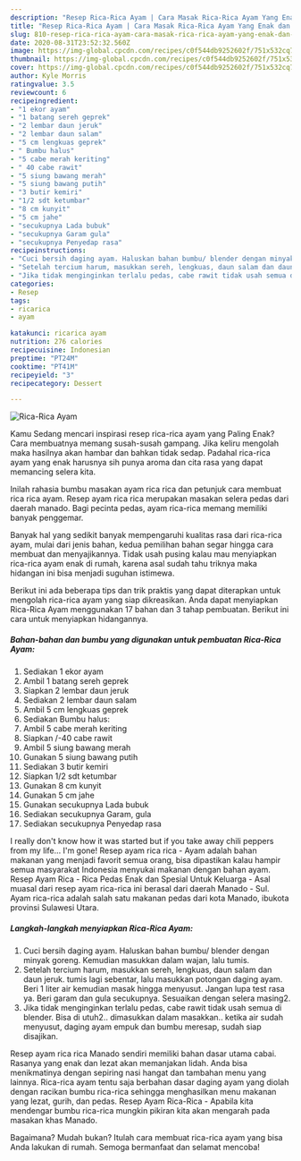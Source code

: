 ```yaml
---
description: "Resep Rica-Rica Ayam | Cara Masak Rica-Rica Ayam Yang Enak dan Simpel"
title: "Resep Rica-Rica Ayam | Cara Masak Rica-Rica Ayam Yang Enak dan Simpel"
slug: 810-resep-rica-rica-ayam-cara-masak-rica-rica-ayam-yang-enak-dan-simpel
date: 2020-08-31T23:52:32.560Z
image: https://img-global.cpcdn.com/recipes/c0f544db9252602f/751x532cq70/rica-rica-ayam-foto-resep-utama.jpg
thumbnail: https://img-global.cpcdn.com/recipes/c0f544db9252602f/751x532cq70/rica-rica-ayam-foto-resep-utama.jpg
cover: https://img-global.cpcdn.com/recipes/c0f544db9252602f/751x532cq70/rica-rica-ayam-foto-resep-utama.jpg
author: Kyle Morris
ratingvalue: 3.5
reviewcount: 6
recipeingredient:
- "1 ekor ayam"
- "1 batang sereh geprek"
- "2 lembar daun jeruk"
- "2 lembar daun salam"
- "5 cm lengkuas geprek"
- " Bumbu halus"
- "5 cabe merah keriting"
- " 40 cabe rawit"
- "5 siung bawang merah"
- "5 siung bawang putih"
- "3 butir kemiri"
- "1/2 sdt ketumbar"
- "8 cm kunyit"
- "5 cm jahe"
- "secukupnya Lada bubuk"
- "secukupnya Garam gula"
- "secukupnya Penyedap rasa"
recipeinstructions:
- "Cuci bersih daging ayam. Haluskan bahan bumbu/ blender dengan minyak goreng. Kemudian masukkan dalam wajan, lalu tumis."
- "Setelah tercium harum, masukkan sereh, lengkuas, daun salam dan daun jeruk. tumis lagi sebentar, lalu masukkan potongan daging ayam. Beri 1 liter air kemudian masak hingga menyusut. Jangan lupa test rasa ya. Beri garam dan gula secukupnya. Sesuaikan dengan selera masing2."
- "Jika tidak menginginkan terlalu pedas, cabe rawit tidak usah semua di blender. Bisa di utuh2.. dimasukkan dalam masakkan.. ketika air sudah menyusut, daging ayam empuk dan bumbu meresap, sudah siap disajikan."
categories:
- Resep
tags:
- ricarica
- ayam

katakunci: ricarica ayam 
nutrition: 276 calories
recipecuisine: Indonesian
preptime: "PT24M"
cooktime: "PT41M"
recipeyield: "3"
recipecategory: Dessert

---
```



![Rica-Rica Ayam](https://img-global.cpcdn.com/recipes/c0f544db9252602f/751x532cq70/rica-rica-ayam-foto-resep-utama.jpg)

Kamu Sedang mencari inspirasi resep rica-rica ayam yang Paling Enak? Cara membuatnya memang susah-susah gampang. Jika keliru mengolah maka hasilnya akan hambar dan bahkan tidak sedap. Padahal rica-rica ayam yang enak harusnya sih punya aroma dan cita rasa yang dapat memancing selera kita.

Inilah rahasia bumbu masakan ayam rica rica dan petunjuk cara membuat rica rica ayam. Resep ayam rica rica merupakan masakan selera pedas dari daerah manado. Bagi pecinta pedas, ayam rica-rica memang memiliki banyak penggemar.

Banyak hal yang sedikit banyak mempengaruhi kualitas rasa dari rica-rica ayam, mulai dari jenis bahan, kedua pemilihan bahan segar hingga cara membuat dan menyajikannya. Tidak usah pusing kalau mau menyiapkan rica-rica ayam enak di rumah, karena asal sudah tahu triknya maka hidangan ini bisa menjadi suguhan istimewa.


Berikut ini ada beberapa tips dan trik praktis yang dapat diterapkan untuk mengolah rica-rica ayam yang siap dikreasikan. Anda dapat menyiapkan Rica-Rica Ayam menggunakan 17 bahan dan 3 tahap pembuatan. Berikut ini cara untuk menyiapkan hidangannya.

<!--inarticleads1-->

##### Bahan-bahan dan bumbu yang digunakan untuk pembuatan Rica-Rica Ayam:

1. Sediakan 1 ekor ayam
1. Ambil 1 batang sereh geprek
1. Siapkan 2 lembar daun jeruk
1. Sediakan 2 lembar daun salam
1. Ambil 5 cm lengkuas geprek
1. Sediakan  Bumbu halus:
1. Ambil 5 cabe merah keriting
1. Siapkan  /-40 cabe rawit
1. Ambil 5 siung bawang merah
1. Gunakan 5 siung bawang putih
1. Sediakan 3 butir kemiri
1. Siapkan 1/2 sdt ketumbar
1. Gunakan 8 cm kunyit
1. Gunakan 5 cm jahe
1. Gunakan secukupnya Lada bubuk
1. Sediakan secukupnya Garam, gula
1. Sediakan secukupnya Penyedap rasa


I really don&#39;t know how it was started but if you take away chili peppers from my life… I&#39;m gone! Resep ayam rica rica - Ayam adalah bahan makanan yang menjadi favorit semua orang, bisa dipastikan kalau hampir semua masyarakat Indonesia menyukai makanan dengan bahan ayam. Resep Ayam Rica - Rica Pedas Enak dan Spesial Untuk Keluarga - Asal muasal dari resep ayam rica-rica ini berasal dari daerah Manado - Sul. Ayam rica-rica adalah salah satu makanan pedas dari kota Manado, ibukota provinsi Sulawesi Utara. 

<!--inarticleads2-->

##### Langkah-langkah menyiapkan Rica-Rica Ayam:

1. Cuci bersih daging ayam. Haluskan bahan bumbu/ blender dengan minyak goreng. Kemudian masukkan dalam wajan, lalu tumis.
1. Setelah tercium harum, masukkan sereh, lengkuas, daun salam dan daun jeruk. tumis lagi sebentar, lalu masukkan potongan daging ayam. Beri 1 liter air kemudian masak hingga menyusut. Jangan lupa test rasa ya. Beri garam dan gula secukupnya. Sesuaikan dengan selera masing2.
1. Jika tidak menginginkan terlalu pedas, cabe rawit tidak usah semua di blender. Bisa di utuh2.. dimasukkan dalam masakkan.. ketika air sudah menyusut, daging ayam empuk dan bumbu meresap, sudah siap disajikan.


Resep ayam rica rica Manado sendiri memiliki bahan dasar utama cabai. Rasanya yang enak dan lezat akan memanjakan lidah. Anda bisa menikmatinya dengan sepiring nasi hangat dan tambahan menu yang lainnya. Rica-rica ayam tentu saja berbahan dasar daging ayam yang diolah dengan racikan bumbu rica-rica sehingga menghasilkan menu makanan yang lezat, gurih, dan pedas. Resep Ayam Rica-Rica - Apabila kita mendengar bumbu rica-rica mungkin pikiran kita akan mengarah pada masakan khas Manado. 

Bagaimana? Mudah bukan? Itulah cara membuat rica-rica ayam yang bisa Anda lakukan di rumah. Semoga bermanfaat dan selamat mencoba!
